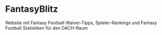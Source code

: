 # FantasyBlitz
Website mit Fantasy Football Waiver-Tipps, Spieler-Rankings und Fantasy Football Statistiken für den DACH-Raum
